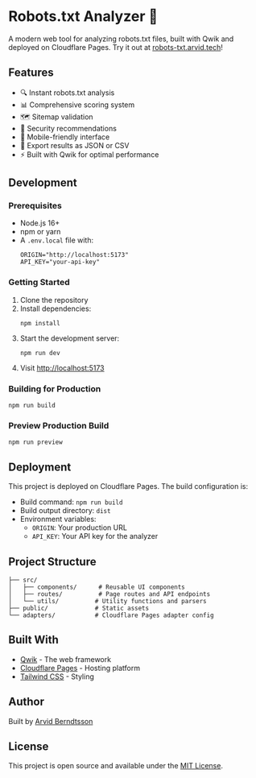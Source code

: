 # Robots.txt Analyzer 🤖

A modern web tool for analyzing robots.txt files, built with Qwik and deployed on Cloudflare Pages. Try it out at [robots-txt.arvid.tech](https://robots-txt.arvid.tech)!

## Features

- 🔍 Instant robots.txt analysis
- 📊 Comprehensive scoring system
- 🗺️ Sitemap validation
- 🚫 Security recommendations
- 📱 Mobile-friendly interface
- 💾 Export results as JSON or CSV
- ⚡️ Built with Qwik for optimal performance

## Development

### Prerequisites

- Node.js 16+
- npm or yarn
- A `.env.local` file with:
  ```
  ORIGIN="http://localhost:5173"
  API_KEY="your-api-key"
  ```

### Getting Started

1. Clone the repository
2. Install dependencies:
   ```shell
   npm install
   ```
3. Start the development server:
   ```shell
   npm run dev
   ```
4. Visit [http://localhost:5173](http://localhost:5173)

### Building for Production

```shell
npm run build
```

### Preview Production Build

```shell
npm run preview
```

## Deployment

This project is deployed on Cloudflare Pages. The build configuration is:

- Build command: `npm run build`
- Build output directory: `dist`
- Environment variables:
  - `ORIGIN`: Your production URL
  - `API_KEY`: Your API key for the analyzer

## Project Structure

```
├── src/
│   ├── components/      # Reusable UI components
│   ├── routes/          # Page routes and API endpoints
│   └── utils/          # Utility functions and parsers
├── public/             # Static assets
└── adapters/           # Cloudflare Pages adapter config
```

## Built With

- [Qwik](https://qwik.dev/) - The web framework
- [Cloudflare Pages](https://pages.cloudflare.com/) - Hosting platform
- [Tailwind CSS](https://tailwindcss.com/) - Styling

## Author

Built by [Arvid Berndtsson](https://arvid.tech)

## License

This project is open source and available under the [MIT License](LICENSE).
